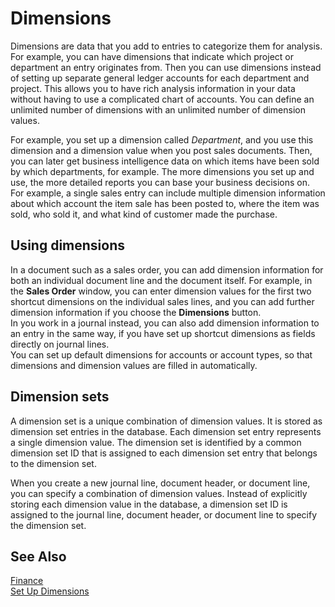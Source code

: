 <properties
                pageTitle="Dimensions| Project “Madeira”"
                description="Using dimensions to analyse data." 
                services="project-madeira" 
                documentationCenter=""
                authors="edupont04"
/>
<tags
    ms.service="project-madeira"
    ms.topic="article"
    ms.devlang="na"
    ms.tgt_pltfrm="na"
    ms.workload="na"
    ms.date="06/24/2016"
    ms.author="edupont04" />
                
# Dimensions
Dimensions are data that you add to entries to categorize them for analysis. For example, you can have dimensions that indicate which project or department an entry originates from. 
Then you can use dimensions instead of setting up separate general ledger accounts for each department and project. This allows you to have rich analysis information in your data without having to use a complicated chart of accounts. 
You can define an unlimited number of dimensions with an unlimited number of dimension values.  

For example, you set up a dimension called *Department*, and you use this dimension and a dimension value when you post sales documents. Then, you can later get business intelligence data on which items have been sold by which departments, for example. 
The more dimensions you set up and use, the more detailed reports you can base your business decisions on. For example, a single sales entry can include multiple dimension information about which account the item sale has been posted to, where the item was sold, who sold it, and what kind of customer made the purchase.  

## Using dimensions
In a document such as a sales order, you can add dimension information for both an individual document line and the document itself. For example, in the **Sales Order** window, you can enter dimension values for the first two shortcut dimensions on the individual sales lines, and you can add further dimension information if you choose the **Dimensions** button.  
In you work in a journal instead, you can also add dimension information to an entry in the same way, if you have set up shortcut dimensions as fields directly on journal lines.  
You can set up default dimensions for accounts or account types, so that dimensions and dimension values are filled in automatically.  

## Dimension sets
A dimension set is a unique combination of dimension values. It is stored as dimension set entries in the database. Each dimension set entry represents a single dimension value. The dimension set is identified by a common dimension set ID that is assigned to each dimension set entry that belongs to the dimension set.  

When you create a new journal line, document header, or document line, you can specify a combination of dimension values. Instead of explicitly storing each dimension value in the database, a dimension set ID is assigned to the journal line, document header, or document line to specify the dimension set.  

## See Also
[Finance](finance.md)  
[Set Up Dimensions](finance-setup-dimensions.md)  
